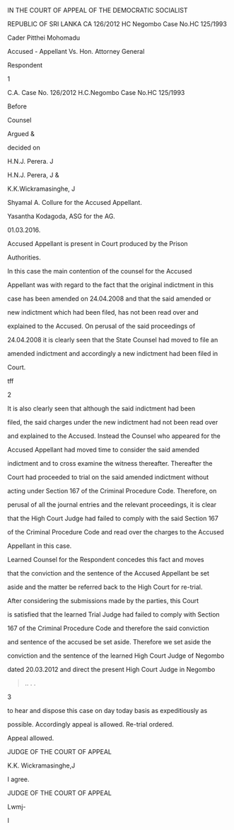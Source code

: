 IN THE COURT OF APPEAL OF THE DEMOCRATIC SOCIALIST

REPUBLIC OF SRI LANKA CA 126/2012 HC Negombo Case No.HC 125/1993

Cader Pitthei Mohomadu

Accused - Appellant Vs. Hon. Attorney General

Respondent

1

C.A. Case No. 126/2012 H.C.Negombo Case No.HC 125/1993

Before

Counsel

Argued &

decided on

H.N.J. Perera. J

H.N.J. Perera, J &

K.K.Wickramasinghe, J

Shyamal A. Collure for the Accused Appellant.

Yasantha Kodagoda, ASG for the AG.

01.03.2016.

Accused Appellant is present in Court produced by the Prison

Authorities.

In this case the main contention of the counsel for the Accused

Appellant was with regard to the fact that the original indictment in this

case has been amended on 24.04.2008 and that the said amended or

new indictment which had been filed, has not been read over and

explained to the Accused. On perusal of the said proceedings of

24.04.2008 it is clearly seen that the State Counsel had moved to file an

amended indictment and accordingly a new indictment had been filed in

Court.

tff

2

It is also clearly seen that although the said indictment had been

filed, the said charges under the new indictment had not been read over

and explained to the Accused. Instead the Counsel who appeared for the

Accused Appellant had moved time to consider the said amended

indictment and to cross examine the witness thereafter. Thereafter the

Court had proceeded to trial on the said amended indictment without

acting under Section 167 of the Criminal Procedure Code. Therefore, on

perusal of all the journal entries and the relevant proceedings, it is clear

that the High Court Judge had failed to comply with the said Section 167

of the Criminal Procedure Code and read over the charges to the Accused

Appellant in this case.

Learned Counsel for the Respondent concedes this fact and moves

that the conviction and the sentence of the Accused Appellant be set

aside and the matter be referred back to the High Court for re-trial.

After considering the submissions made by the parties, this Court

is satisfied that the learned Trial Judge had failed to comply with Section

167 of the Criminal Procedure Code and therefore the said conviction

and sentence of the accused be set aside. Therefore we set aside the

conviction and the sentence of the learned High Court Judge of Negombo

dated 20.03.2012 and direct the present High Court Judge in Negombo

> .. . .

3

to hear and dispose this case on day today basis as expeditiously as

possible. Accordingly appeal is allowed. Re-trial ordered.

Appeal allowed.

JUDGE OF THE COURT OF APPEAL

K.K. Wickramasinghe,J

I agree.

JUDGE OF THE COURT OF APPEAL

Lwmj-

I